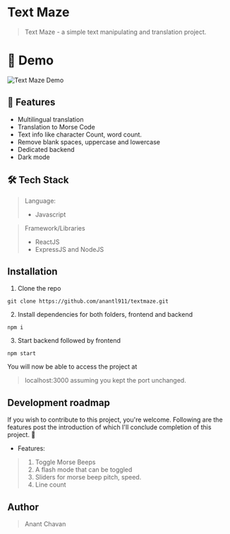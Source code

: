 # Text Maze

> Text Maze - a simple text manipulating and translation project.


# 📸 Demo
![Text Maze Demo](https://i.ibb.co/Lzqyx3z1/output.gif)

## 🚀 Features

- Multilingual translation
- Translation to Morse Code
- Text info like character Count, word count.
- Remove blank spaces, uppercase and lowercase
- Dedicated backend
- Dark mode

## 🛠️ Tech Stack

>Language:
> - Javascript

> Framework/Libraries
>  - ReactJS
>  - ExpressJS and NodeJS

## Installation

1. Clone the repo
```
git clone https://github.com/anantl911/textmaze.git
```
2. Install dependencies for both folders, frontend and backend
```
npm i
```
3. Start backend followed by frontend
```
npm start
```

You will now be able to access the project at
> localhost:3000
>  assuming you kept the port unchanged.

## Development roadmap

If you wish to contribute to this project, you're welcome. Following are the features post the introduction of which I'll conclude completion of this project. 🤝

- Features:
> 1. Toggle Morse Beeps
> 2. A flash mode that can be toggled
> 3. Sliders for morse beep pitch, speed.
> 4. Line count 

## Author

> Anant Chavan
